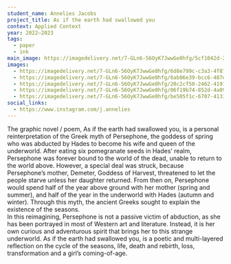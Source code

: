 ```yaml
---
student_name: Annelies Jacobs
project_title: As if the earth had swallowed you
context: Applied Context
year: 2022—2023
tags:
  - paper
  - ink
main_image: https://imagedelivery.net/7-GLn6-56OyK7JwwGe0hfg/5cf1042d-2968-4fbf-47bb-3fec5eb98000
images:
  - https://imagedelivery.net/7-GLn6-56OyK7JwwGe0hfg/6d8e799c-c3a3-4f87-7f36-53a095581d00
  - https://imagedelivery.net/7-GLn6-56OyK7JwwGe0hfg/6ab06e39-bcc6-487d-50ad-99d21439b800
  - https://imagedelivery.net/7-GLn6-56OyK7JwwGe0hfg/20c2cf50-2462-4191-994e-9efb219a1300
  - https://imagedelivery.net/7-GLn6-56OyK7JwwGe0hfg/06f19b74-852d-4a09-5654-587142ae3200
  - https://imagedelivery.net/7-GLn6-56OyK7JwwGe0hfg/be505f1c-6707-4131-211a-30c7de406a00
social_links:
  - https://www.instagram.com/j.annelies
---
```

The graphic novel / poem, As if the earth had swallowed you, is a personal reinterpretation of the Greek myth of Persephone, the goddess of spring who was abducted by Hades to become his wife and queen of the underworld. 
	After eating six pomegranate seeds in Hades’ realm, Persephone was forever bound to the world of the dead, unable to return to the world above. However, a special deal was struck, because Persephone’s mother, Demeter, Goddess of Harvest, threatened to let the people starve unless her daughter returned. From then on, Persephone would spend half of the year above ground with her mother (spring and summer), and half of the year in the underworld with Hades (autumn and winter). Through this myth, the ancient Greeks sought to explain the existence of the seasons.	
 	In this reimagining, Persephone is not a passive victim of abduction, as she has been portrayed in most of Western art and literature. Instead, it is her own curious and adventurous spirit that brings her to this strange underworld.
 	As if the earth had swallowed you, is a poetic and multi-layered reflection on the cycle of the seasons, life, death and rebirth, loss, transformation and a girl’s coming-of-age.